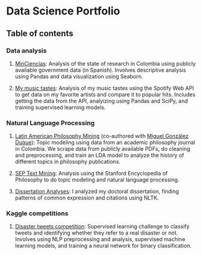 # Data Science Portfolio

## Table of contents

### Data analysis

1. [MinCiencias](https://github.com/juanrloaiza/minciencias): Analysis of the state of research in Colombia using publicly available government data (in Spanish). Involves descriptive analysis using Pandas and data visualization using Seaborn.

2. [My music tastes](my-music-tastes): Analysis of my music tastes using the Spotify Web API to get data on my favorite artists and compare it to popular hits. Includes getting the data from the API, analyizing using Pandas and SciPy, and training supervised learning models.

### Natural Language Processing

1. [Latin American Philosophy Mining](https://github.com/juanrloaiza/latinamerican-philosophy-mining) (co-authored with [Miguel González Duque](https://github.com/miguelgondu)): Topic modeling using data from an academic philosophy journal in Colombia. We scrape data from publicly available PDFs, do cleaning and preprocessing, and train an LDA model to analyze the history of different topics in philosophy publications.

2. [SEP Text Mining](https://github.com/juanrloaiza/SEP_TextMining): Analysis using the Stanford Encyclopedia of Philosophy to do topic modeling and natural language processing.

3. [Dissertation Analyses](https://github.com/juanrloaiza/dissertation-analyses): I analyzed my doctoral dissertation, finding patterns of common expression and citations using NLTK. 

### Kaggle competitions

1. [Disaster tweets competition](kaggle_competitions/nlp_disaster): Supervised learning challenge to classify tweets and identifying whether they refer to a real disaster or not. Involves using NLP preprocessing and analysis, supervised machine learning models, and training a neural network for binary classification.
